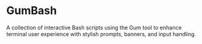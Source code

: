 # GumBash
A collection of interactive Bash scripts using the Gum tool to enhance terminal user experience with stylish prompts, banners, and input handling.

